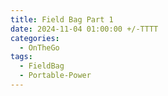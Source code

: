 ```yaml
---
title: Field Bag Part 1
date: 2024-11-04 01:00:00 +/-TTTT
categories:
  - OnTheGo
tags:
  - FieldBag
  - Portable-Power
---
```





